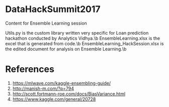 # DataHackSummit2017
Content for Ensemble Learning session

Utils.py is the custom library written very specific for Loan prediction hackathon conducted by Analytics Vidhya.\b
EnsembleLearning.xlsx is the excel that is generated from code.\b
EnsembleLearning_HackSession.xlsx is the edited document for analysis on Ensemble Learning.\b

# References
1. https://mlwave.com/kaggle-ensembling-guide/
2. http://manish-m.com/?p=794
3. http://scott.fortmann-roe.com/docs/BiasVariance.html
4. https://www.kaggle.com/general/20728
